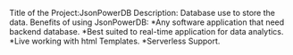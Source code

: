 Title of the Project:JsonPowerDB
Description: Database use to store the data.
Benefits of using JsonPowerDB: *Any software application that need backend database.
                               *Best suited to real-time application for data analytics.
                               *Live working with html Templates.
                               *Serverless Support.
